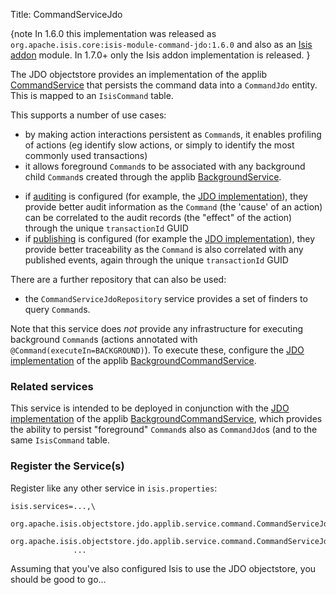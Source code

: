 Title: CommandServiceJdo

{note
In 1.6.0 this implementation was released as `org.apache.isis.core:isis-module-command-jdo:1.6.0` and also as an [Isis addon](http://github.com/isisaddons/isis-module-command) module.
In 1.7.0+ only the Isis addon implementation is released.
}

The JDO objectstore provides an implementation of the applib [CommandService](../../../../reference/services/command-context.html) that persists the command data into a `CommandJdo` entity.  This is mapped to an `IsisCommand` table.

This supports a number of use cases:

* by making action interactions persistent as `Command`s, it enables profiling of actions (eg identify slow actions, or simply to identify the most commonly used transactions)
* it allows foreground `Command`s to be associated with any background child `Command`s created through the applib [BackgroundService](../../../../reference/services/background-service.html).
- if [auditing](../../../../reference/services/auditing-service.html) is configured (for example, the [JDO implementation](./auditing-service-jdo.html)), they provide better audit information as the `Command` (the 'cause' of an action) can be correlated to the audit records (the "effect" of the action) through the unique `transactionId` GUID
- if [publishing](../../../../reference/services/publishing-service.html) is configured (for example the [JDO implementation](./publishing-service-jdo.html)), they provide better traceability as the `Command` is also correlated with any published events, again through the unique `transactionId` GUID


There are a further repository that can also be used:

* the `CommandServiceJdoRepository` service provides a set of finders to query `Command`s.  

Note that this service does *not* provide any infrastructure for executing background `Command`s (actions annotated with `@Command(executeIn=BACKGROUND)`).  To execute these, configure the [JDO implementation](./background-command-service-jdo.html) of the applib [BackgroundCommandService](../../../../reference/services/background-service.html).


### Related services

This service is intended to be deployed in conjunction with the [JDO implementation](./background-command-service-jdo.html) of the applib [BackgroundCommandService](../../../../reference/services/background-service.html), which provides the ability to persist "foreground" `Command`s also as `CommandJdo`s (and to the same `IsisCommand` table.

### Register the Service(s)

Register like any other service in `isis.properties`:

    isis.services=...,\
                  org.apache.isis.objectstore.jdo.applib.service.command.CommandServiceJdo,\
                  org.apache.isis.objectstore.jdo.applib.service.command.CommandServiceJdoRepository,\
                  ...

Assuming that you've also configured Isis to use the JDO objectstore, you should be good to go...

                    
                    